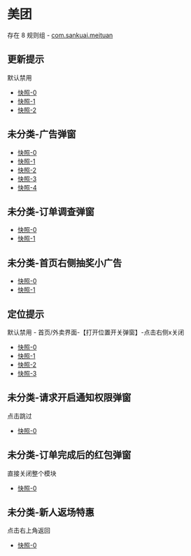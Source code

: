 # 美团

存在 8 规则组 - [com.sankuai.meituan](/src/apps/com.sankuai.meituan.ts)

## 更新提示

默认禁用

- [快照-0](https://i.gkd.li/i/12614559)
- [快照-1](https://i.gkd.li/i/12673132)
- [快照-2](https://i.gkd.li/i/13292635)

## 未分类-广告弹窗

- [快照-0](https://i.gkd.li/i/12639717)
- [快照-1](https://i.gkd.li/i/12892626)
- [快照-2](https://i.gkd.li/i/12646768)
- [快照-3](https://i.gkd.li/i/13694877)
- [快照-4](https://i.gkd.li/i/12739204)

## 未分类-订单调查弹窗

- [快照-0](https://i.gkd.li/i/12639723)
- [快照-1](https://i.gkd.li/i/13682336)

## 未分类-首页右侧抽奖小广告

- [快照-0](https://i.gkd.li/i/12639815)
- [快照-1](https://i.gkd.li/i/12639734)

## 定位提示

默认禁用 - 首页/外卖界面-【打开位置开关弹窗】-点击右侧x关闭

- [快照-0](https://i.gkd.li/i/12874657)
- [快照-1](https://i.gkd.li/i/12910210)
- [快照-2](https://i.gkd.li/i/12910211)
- [快照-3](https://i.gkd.li/i/14473024)

## 未分类-请求开启通知权限弹窗

点击跳过

- [快照-0](https://i.gkd.li/i/13439134)

## 未分类-订单完成后的红包弹窗

直接关闭整个模块

- [快照-0](https://i.gkd.li/i/13695703)

## 未分类-新人返场特惠

点击右上角返回

- [快照-0](https://i.gkd.li/i/13800691)
